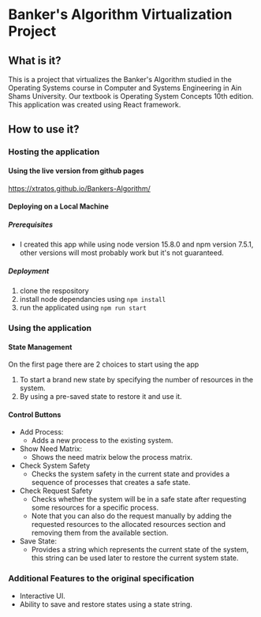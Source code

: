 # Banker's Algorithm Virtualization Project
## What is it?
This is a project that virtualizes the Banker's Algorithm studied in the Operating Systems course in Computer and Systems Engineering in Ain Shams University.
Our textbook is Operating System Concepts 10th edition.
This application was created using React framework.
## How to use it?
### Hosting the application
#### Using the live version from github pages
https://xtratos.github.io/Bankers-Algorithm/
#### Deploying on a Local Machine
##### Prerequisites
- I created this app while using node version 15.8.0 and npm version 7.5.1, other versions will most probably work but it's not guaranteed.
##### Deployment
1. clone the respository
2. install node dependancies using `npm install`
3. run the applicated using `npm run start`
### Using the application
#### State Management
On the first page there are 2 choices to start using the app
1. To start a brand new state by specifying the number of resources in the system.
2. By using a pre-saved state to restore it and use it.
#### Control Buttons
- Add Process:
  - Adds a new process to the existing system.
- Show Need Matrix:
  - Shows the need matrix below the process matrix.
- Check System Safety
  - Checks the system safety in the current state and provides a sequence of processes that creates a safe state.
- Check Request Safety
  - Checks whether the system will be in a safe state after requesting some resources for a specific process.
  - Note that you can also do the request manually by adding the requested resources to the allocated resources section and removing them from the available section.
- Save State:
  - Provides a string which represents the current state of the system, this string can be used later to restore the current system state.
### Additional Features to the original specification
- Interactive UI.
- Ability to save and restore states using a state string.